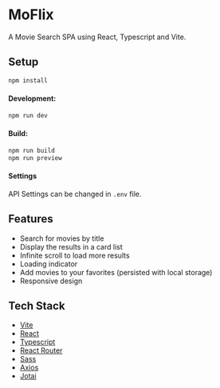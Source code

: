 # MoFlix

A Movie Search SPA using React, Typescript and Vite.

## Setup

```bash
npm install
```

#### Development:

```bash
npm run dev
```

#### Build:

```bash
npm run build
npm run preview
```

#### Settings

API Settings can be changed in `.env` file.

## Features

- Search for movies by title
- Display the results in a card list
- Infinite scroll to load more results
- Loading indicator
- Add movies to your favorites (persisted with local storage)
- Responsive design

## Tech Stack

- [Vite](https://vite.io/)
- [React](https://reactjs.org/)
- [Typescript](https://www.typescriptlang.org/)
- [React Router](https://reacttraining.com/react-router/)
- [Sass](https://sass-lang.com/)
- [Axios](https://github.com/axios/axios)
- [Jotai](https://jotai.org/)
